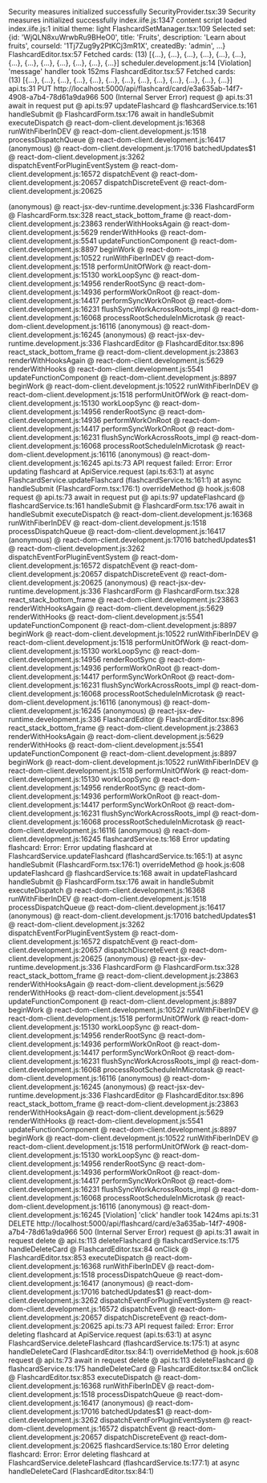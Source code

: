 Security measures initialized successfully
SecurityProvider.tsx:39 Security measures initialized successfully
index.iife.js:1347 content script loaded
index.iife.js:1 initial theme: light
FlashcardSetManager.tsx:109 Selected set: {id: 'WjQLN8xuWrwbRu9BHeO0', title: 'Fruits', description: 'Learn about fruits', courseId: '1Tj7Zug9y2PtKCj3mR1X', createdBy: 'admin', …}
FlashcardEditor.tsx:57 Fetched cards: (13) [{…}, {…}, {…}, {…}, {…}, {…}, {…}, {…}, {…}, {…}, {…}, {…}, {…}]
scheduler.development.js:14 [Violation] 'message' handler took 152ms
FlashcardEditor.tsx:57 Fetched cards: (13) [{…}, {…}, {…}, {…}, {…}, {…}, {…}, {…}, {…}, {…}, {…}, {…}, {…}]
api.ts:31   PUT http://localhost:5000/api/flashcard/card/e3a635ab-14f7-4908-a7b4-78d61a9da966 500 (Internal Server Error)
request @ api.ts:31
await in request
put @ api.ts:97
updateFlashcard @ flashcardService.ts:161
handleSubmit @ FlashcardForm.tsx:176
await in handleSubmit
executeDispatch @ react-dom-client.development.js:16368
runWithFiberInDEV @ react-dom-client.development.js:1518
processDispatchQueue @ react-dom-client.development.js:16417
(anonymous) @ react-dom-client.development.js:17016
batchedUpdates$1 @ react-dom-client.development.js:3262
dispatchEventForPluginEventSystem @ react-dom-client.development.js:16572
dispatchEvent @ react-dom-client.development.js:20657
dispatchDiscreteEvent @ react-dom-client.development.js:20625
<form>
(anonymous) @ react-jsx-dev-runtime.development.js:336
FlashcardForm @ FlashcardForm.tsx:328
react_stack_bottom_frame @ react-dom-client.development.js:23863
renderWithHooksAgain @ react-dom-client.development.js:5629
renderWithHooks @ react-dom-client.development.js:5541
updateFunctionComponent @ react-dom-client.development.js:8897
beginWork @ react-dom-client.development.js:10522
runWithFiberInDEV @ react-dom-client.development.js:1518
performUnitOfWork @ react-dom-client.development.js:15130
workLoopSync @ react-dom-client.development.js:14956
renderRootSync @ react-dom-client.development.js:14936
performWorkOnRoot @ react-dom-client.development.js:14417
performSyncWorkOnRoot @ react-dom-client.development.js:16231
flushSyncWorkAcrossRoots_impl @ react-dom-client.development.js:16068
processRootScheduleInMicrotask @ react-dom-client.development.js:16116
(anonymous) @ react-dom-client.development.js:16245
<FlashcardForm>
(anonymous) @ react-jsx-dev-runtime.development.js:336
FlashcardEditor @ FlashcardEditor.tsx:896
react_stack_bottom_frame @ react-dom-client.development.js:23863
renderWithHooksAgain @ react-dom-client.development.js:5629
renderWithHooks @ react-dom-client.development.js:5541
updateFunctionComponent @ react-dom-client.development.js:8897
beginWork @ react-dom-client.development.js:10522
runWithFiberInDEV @ react-dom-client.development.js:1518
performUnitOfWork @ react-dom-client.development.js:15130
workLoopSync @ react-dom-client.development.js:14956
renderRootSync @ react-dom-client.development.js:14936
performWorkOnRoot @ react-dom-client.development.js:14417
performSyncWorkOnRoot @ react-dom-client.development.js:16231
flushSyncWorkAcrossRoots_impl @ react-dom-client.development.js:16068
processRootScheduleInMicrotask @ react-dom-client.development.js:16116
(anonymous) @ react-dom-client.development.js:16245
api.ts:73  API request failed: Error: Error updating flashcard
    at ApiService.request (api.ts:63:1)
    at async FlashcardService.updateFlashcard (flashcardService.ts:161:1)
    at async handleSubmit (FlashcardForm.tsx:176:1)
overrideMethod @ hook.js:608
request @ api.ts:73
await in request
put @ api.ts:97
updateFlashcard @ flashcardService.ts:161
handleSubmit @ FlashcardForm.tsx:176
await in handleSubmit
executeDispatch @ react-dom-client.development.js:16368
runWithFiberInDEV @ react-dom-client.development.js:1518
processDispatchQueue @ react-dom-client.development.js:16417
(anonymous) @ react-dom-client.development.js:17016
batchedUpdates$1 @ react-dom-client.development.js:3262
dispatchEventForPluginEventSystem @ react-dom-client.development.js:16572
dispatchEvent @ react-dom-client.development.js:20657
dispatchDiscreteEvent @ react-dom-client.development.js:20625
<form>
(anonymous) @ react-jsx-dev-runtime.development.js:336
FlashcardForm @ FlashcardForm.tsx:328
react_stack_bottom_frame @ react-dom-client.development.js:23863
renderWithHooksAgain @ react-dom-client.development.js:5629
renderWithHooks @ react-dom-client.development.js:5541
updateFunctionComponent @ react-dom-client.development.js:8897
beginWork @ react-dom-client.development.js:10522
runWithFiberInDEV @ react-dom-client.development.js:1518
performUnitOfWork @ react-dom-client.development.js:15130
workLoopSync @ react-dom-client.development.js:14956
renderRootSync @ react-dom-client.development.js:14936
performWorkOnRoot @ react-dom-client.development.js:14417
performSyncWorkOnRoot @ react-dom-client.development.js:16231
flushSyncWorkAcrossRoots_impl @ react-dom-client.development.js:16068
processRootScheduleInMicrotask @ react-dom-client.development.js:16116
(anonymous) @ react-dom-client.development.js:16245
<FlashcardForm>
(anonymous) @ react-jsx-dev-runtime.development.js:336
FlashcardEditor @ FlashcardEditor.tsx:896
react_stack_bottom_frame @ react-dom-client.development.js:23863
renderWithHooksAgain @ react-dom-client.development.js:5629
renderWithHooks @ react-dom-client.development.js:5541
updateFunctionComponent @ react-dom-client.development.js:8897
beginWork @ react-dom-client.development.js:10522
runWithFiberInDEV @ react-dom-client.development.js:1518
performUnitOfWork @ react-dom-client.development.js:15130
workLoopSync @ react-dom-client.development.js:14956
renderRootSync @ react-dom-client.development.js:14936
performWorkOnRoot @ react-dom-client.development.js:14417
performSyncWorkOnRoot @ react-dom-client.development.js:16231
flushSyncWorkAcrossRoots_impl @ react-dom-client.development.js:16068
processRootScheduleInMicrotask @ react-dom-client.development.js:16116
(anonymous) @ react-dom-client.development.js:16245
flashcardService.ts:168  Error updating flashcard: Error: Error updating flashcard
    at FlashcardService.updateFlashcard (flashcardService.ts:165:1)
    at async handleSubmit (FlashcardForm.tsx:176:1)
overrideMethod @ hook.js:608
updateFlashcard @ flashcardService.ts:168
await in updateFlashcard
handleSubmit @ FlashcardForm.tsx:176
await in handleSubmit
executeDispatch @ react-dom-client.development.js:16368
runWithFiberInDEV @ react-dom-client.development.js:1518
processDispatchQueue @ react-dom-client.development.js:16417
(anonymous) @ react-dom-client.development.js:17016
batchedUpdates$1 @ react-dom-client.development.js:3262
dispatchEventForPluginEventSystem @ react-dom-client.development.js:16572
dispatchEvent @ react-dom-client.development.js:20657
dispatchDiscreteEvent @ react-dom-client.development.js:20625
<form>
(anonymous) @ react-jsx-dev-runtime.development.js:336
FlashcardForm @ FlashcardForm.tsx:328
react_stack_bottom_frame @ react-dom-client.development.js:23863
renderWithHooksAgain @ react-dom-client.development.js:5629
renderWithHooks @ react-dom-client.development.js:5541
updateFunctionComponent @ react-dom-client.development.js:8897
beginWork @ react-dom-client.development.js:10522
runWithFiberInDEV @ react-dom-client.development.js:1518
performUnitOfWork @ react-dom-client.development.js:15130
workLoopSync @ react-dom-client.development.js:14956
renderRootSync @ react-dom-client.development.js:14936
performWorkOnRoot @ react-dom-client.development.js:14417
performSyncWorkOnRoot @ react-dom-client.development.js:16231
flushSyncWorkAcrossRoots_impl @ react-dom-client.development.js:16068
processRootScheduleInMicrotask @ react-dom-client.development.js:16116
(anonymous) @ react-dom-client.development.js:16245
<FlashcardForm>
(anonymous) @ react-jsx-dev-runtime.development.js:336
FlashcardEditor @ FlashcardEditor.tsx:896
react_stack_bottom_frame @ react-dom-client.development.js:23863
renderWithHooksAgain @ react-dom-client.development.js:5629
renderWithHooks @ react-dom-client.development.js:5541
updateFunctionComponent @ react-dom-client.development.js:8897
beginWork @ react-dom-client.development.js:10522
runWithFiberInDEV @ react-dom-client.development.js:1518
performUnitOfWork @ react-dom-client.development.js:15130
workLoopSync @ react-dom-client.development.js:14956
renderRootSync @ react-dom-client.development.js:14936
performWorkOnRoot @ react-dom-client.development.js:14417
performSyncWorkOnRoot @ react-dom-client.development.js:16231
flushSyncWorkAcrossRoots_impl @ react-dom-client.development.js:16068
processRootScheduleInMicrotask @ react-dom-client.development.js:16116
(anonymous) @ react-dom-client.development.js:16245
[Violation] 'click' handler took 1424ms
api.ts:31   DELETE http://localhost:5000/api/flashcard/card/e3a635ab-14f7-4908-a7b4-78d61a9da966 500 (Internal Server Error)
request @ api.ts:31
await in request
delete @ api.ts:113
deleteFlashcard @ flashcardService.ts:175
handleDeleteCard @ FlashcardEditor.tsx:84
onClick @ FlashcardEditor.tsx:853
executeDispatch @ react-dom-client.development.js:16368
runWithFiberInDEV @ react-dom-client.development.js:1518
processDispatchQueue @ react-dom-client.development.js:16417
(anonymous) @ react-dom-client.development.js:17016
batchedUpdates$1 @ react-dom-client.development.js:3262
dispatchEventForPluginEventSystem @ react-dom-client.development.js:16572
dispatchEvent @ react-dom-client.development.js:20657
dispatchDiscreteEvent @ react-dom-client.development.js:20625
api.ts:73  API request failed: Error: Error deleting flashcard
    at ApiService.request (api.ts:63:1)
    at async FlashcardService.deleteFlashcard (flashcardService.ts:175:1)
    at async handleDeleteCard (FlashcardEditor.tsx:84:1)
overrideMethod @ hook.js:608
request @ api.ts:73
await in request
delete @ api.ts:113
deleteFlashcard @ flashcardService.ts:175
handleDeleteCard @ FlashcardEditor.tsx:84
onClick @ FlashcardEditor.tsx:853
executeDispatch @ react-dom-client.development.js:16368
runWithFiberInDEV @ react-dom-client.development.js:1518
processDispatchQueue @ react-dom-client.development.js:16417
(anonymous) @ react-dom-client.development.js:17016
batchedUpdates$1 @ react-dom-client.development.js:3262
dispatchEventForPluginEventSystem @ react-dom-client.development.js:16572
dispatchEvent @ react-dom-client.development.js:20657
dispatchDiscreteEvent @ react-dom-client.development.js:20625
flashcardService.ts:180  Error deleting flashcard: Error: Error deleting flashcard
    at FlashcardService.deleteFlashcard (flashcardService.ts:177:1)
    at async handleDeleteCard (FlashcardEditor.tsx:84:1)